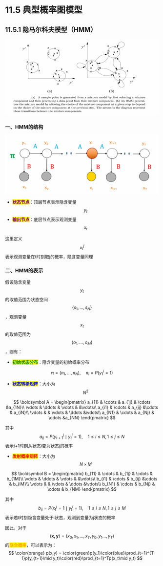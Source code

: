 # 11.5 典型概率图模型

## 11.5.1 隐马尔科夫模型（HMM）

![](../.gitbook/assets/11.4.1.png)

### 一、HMM的结构

![](../.gitbook/assets/11.4.2.png)

- <mark style="color:purple;">**状态节点**</mark>：顶层节点表示隐含变量 $$y_t$$
- <mark style="color:purple;">**输出节点**</mark>：底层节点表示观测变量$$x_t$$



这里定义$$x_t^j$$表示观测变量在t时刻取j的概率，隐含变量同理



### 二、HMM的表示

假设隐含变量$$y_t$$的取值范围为状态空间$$\{s_1,\dots,s_N\}$$，观测变量$$x_t$$的取值范围为$$\{o_1,\dots,o_M\}$$，则有：



- <mark style="color:green;">**初始状态分布**</mark>：隐含变量的初始概率分布

$$
\boldsymbol \pi =(\pi_1,\dots,\pi_N),\quad\pi_i=P(y_1^i=1)
$$



- <mark style="color:blue;">**状态转移矩阵**</mark>：大小为$$N^2$$

$$
\boldsymbol A = \begin{pmatrix}
a_{11} & \cdots & a_{1j} & \cdots &a_{1N}\\
\vdots & \ddots & \vdots & &\vdots\\
a_{i1} & \cdots & a_{ij} &\cdots & a_{iN}\\
\vdots & & \vdots & \ddots &\vdots\\
a_{N1} & \cdots & a_{Nj} & \cdots &a_{NN}
\end{pmatrix}
$$

其中
$$
a_{ij} = P(y_{t+1}^j\mid y_t^i=1),\quad 1\leq i\leq N,1\leq j\leq N
$$
表示t+1时刻从状态i变为状态j的概率



- <mark style="color:red;">**发射概率矩阵**</mark>：大小为$$N\times M$$

$$
\boldsymbol B = \begin{pmatrix}
b_{11} & \cdots & b_{1j} & \cdots & b_{1M}\\
\vdots & \ddots & \vdots & &\vdots\\
b_{i1} & \cdots & b_{ij} &\cdots & b_{iM}\\
\vdots & & \vdots & \ddots &\vdots\\
b_{N1} & \cdots & b_{Nj} & \cdots & b_{NM}
\end{pmatrix}
$$

其中
$$
b_{ij}=P(x_t^j=1\mid y_t^i=1),\quad 1\leq i\leq N,1\leq j\leq M
$$
表示若t时刻隐含变量处于i状态，观测到变量为j状态的概率



因此，对于$$(\boldsymbol{x,y})=(x_0,x_1,\dots,x_T,y_0,y_1\dots,y_T)$$的<mark style="color:orange;">**联合概率**</mark>，可以表示为：
$$
\color{orange} p(x,y) = \color{green}p(y_1)\color{blue}\prod_{t=1}^{T-1}p(y_{t+1}\mid y_t)\color{red}\prod_{t=1}^Tp(x_t\mid y_t)
$$
